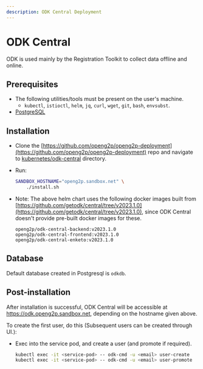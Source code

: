 ```yaml
---
description: ODK Central Deployment
---
```


# ODK Central

ODK is used mainly by the Registration Toolkit to collect data offline and online.

## Prerequisites

* The following utilities/tools must be present on the user's machine.
  * `kubectl`, `istioctl`, `helm`, `jq`, `curl`, `wget`, `git`, `bash`, `envsubst`.
* [PostgreSQL](postgresql.md)

## Installation

* Clone the [https://github.com/openg2p/openg2p-deployment](https://github.com/openg2p/openg2p-deployment) repo and navigate to [kubernetes/odk-central](https://github.com/OpenG2P/openg2p-deployment/tree/main/kubernetes/odk-central) directory.
*   Run:

    ```bash
    SANDBOX_HOSTNAME="openg2p.sandbox.net" \
        ./install.sh
    ```
*   Note: The above helm chart uses the following docker images built from [https://github.com/getodk/central/tree/v2023.1.0](https://github.com/getodk/central/tree/v2023.1.0), since ODK Central doesn't provide pre-built docker images for these.

    ```
    openg2p/odk-central-backend:v2023.1.0
    openg2p/odk-central-frontend:v2023.1.0
    openg2p/odk-central-enketo:v2023.1.0
    ```

## Database

Default database created in Postgresql is `odkdb`.

## Post-installation

After installation is successful, ODK Central will be accessible at https://odk.openg2p.sandbox.net, depending on the hostname given above.

To create the first user, do this (Subsequent users can be created through UI.):

*   Exec into the service pod, and create a user (and promote if required).

    ```bash
    kubectl exec -it <service-pod> -- odk-cmd -u <email> user-create
    kubectl exec -it <service-pod> -- odk-cmd -u <email> user-promote
    ```

